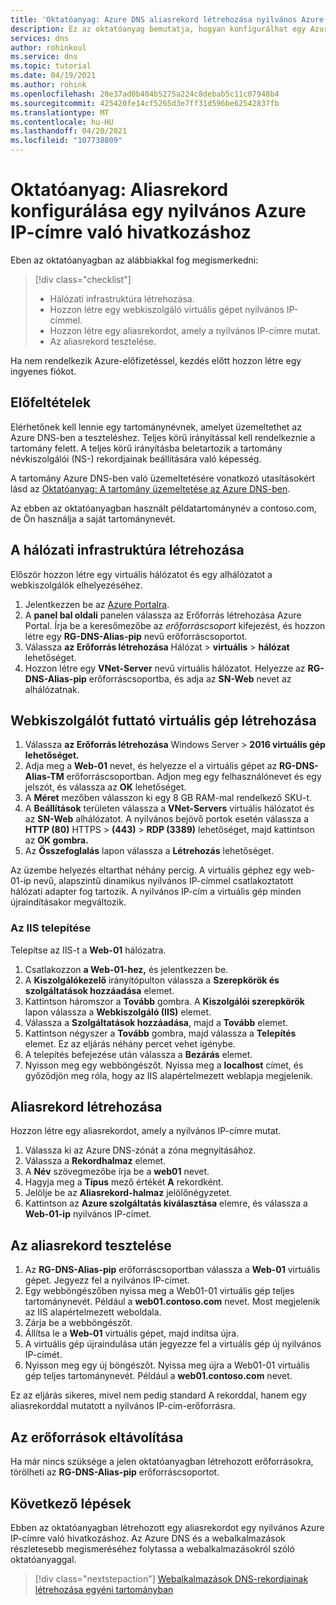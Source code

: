 ```yaml
---
title: 'Oktatóanyag: Azure DNS aliasrekord létrehozása nyilvános Azure IP-címre való hivatkozáshoz'
description: Ez az oktatóanyag bemutatja, hogyan konfigurálhat egy Azure DNS-aliasrekordot egy nyilvános Azure IP-címre való hivatkozáshoz.
services: dns
author: rohinkoul
ms.service: dns
ms.topic: tutorial
ms.date: 04/19/2021
ms.author: rohink
ms.openlocfilehash: 28e37ad0b404b5275a224c8debab5c11c07948b4
ms.sourcegitcommit: 425420fe14cf5265d3e7ff31d596be62542837fb
ms.translationtype: MT
ms.contentlocale: hu-HU
ms.lasthandoff: 04/20/2021
ms.locfileid: "107738809"
---
```

# <a name="tutorial-configure-an-alias-record-to-refer-to-an-azure-public-ip-address"></a>Oktatóanyag: Aliasrekord konfigurálása egy nyilvános Azure IP-címre való hivatkozáshoz 

Eben az oktatóanyagban az alábbiakkal fog megismerkedni:

> [!div class="checklist"]
> * Hálózati infrastruktúra létrehozása.
> * Hozzon létre egy webkiszolgáló virtuális gépet nyilvános IP-címmel.
> * Hozzon létre egy aliasrekordot, amely a nyilvános IP-címre mutat.
> * Az aliasrekord tesztelése.


Ha nem rendelkezik Azure-előfizetéssel, [](https://azure.microsoft.com/free/?WT.mc_id=A261C142F) kezdés előtt hozzon létre egy ingyenes fiókot.

## <a name="prerequisites"></a>Előfeltételek
Elérhetőnek kell lennie egy tartománynévnek, amelyet üzemeltethet az Azure DNS-ben a teszteléshez. Teljes körű irányítással kell rendelkeznie a tartomány felett. A teljes körű irányításba beletartozik a tartomány névkiszolgálói (NS-) rekordjainak beállítására való képesség.

A tartomány Azure DNS-ben való üzemeltetésére vonatkozó utasításokért lásd az [Oktatóanyag: A tartomány üzemeltetése az Azure DNS-ben](dns-delegate-domain-azure-dns.md).

Az ebben az oktatóanyagban használt példatartománynév a contoso.com, de Ön használja a saját tartománynevét.

## <a name="create-the-network-infrastructure"></a>A hálózati infrastruktúra létrehozása
Először hozzon létre egy virtuális hálózatot és egy alhálózatot a webkiszolgálók elhelyezéséhez.
1. Jelentkezzen be az [Azure Portalra](https://portal.azure.com).
2. A **panel bal oldali** panelen válassza az Erőforrás létrehozása Azure Portal. Írja be a keresőmezőbe az *erőforráscsoport* kifejezést, és hozzon létre egy **RG-DNS-Alias-pip** nevű erőforráscsoportot.
3. Válassza **az Erőforrás létrehozása** Hálózat  >  **virtuális**  >  **hálózat** lehetőséget.
4. Hozzon létre egy **VNet-Server** nevű virtuális hálózatot. Helyezze az **RG-DNS-Alias-pip** erőforráscsoportba, és adja az **SN-Web** nevet az alhálózatnak.

## <a name="create-a-web-server-virtual-machine"></a>Webkiszolgálót futtató virtuális gép létrehozása
1. Válassza **az Erőforrás létrehozása** Windows Server  >  **2016 virtuális gép lehetőséget.**
2. Adja meg a **Web-01** nevet, és helyezze el a virtuális gépet az **RG-DNS-Alias-TM** erőforráscsoportban. Adjon meg egy felhasználónevet és egy jelszót, és válassza az **OK** lehetőséget.
3. A **Méret** mezőben válasszon ki egy 8 GB RAM-mal rendelkező SKU-t.
4. A **Beállítások** területen válassza a **VNet-Servers** virtuális hálózatot és az **SN-Web** alhálózatot. A nyilvános bejövő portok esetén válassza a **HTTP (80)** HTTPS  >  **(443)**  >  **RDP (3389)** lehetőséget, majd kattintson az **OK gombra.**
5. Az **Összefoglalás** lapon válassza a **Létrehozás** lehetőséget.

Az üzembe helyezés eltarthat néhány percig. A virtuális géphez egy web-01-ip nevű, alapszintű dinamikus nyilvános IP-címmel csatlakoztatott hálózati adapter fog tartozik. A nyilvános IP-cím a virtuális gép minden újraindításakor megváltozik.

### <a name="install-iis"></a>Az IIS telepítése

Telepítse az IIS-t a **Web-01** hálózatra.

1. Csatlakozzon **a Web-01-hez,** és jelentkezzen be.
2. A **Kiszolgálókezelő** irányítópulton válassza a **Szerepkörök és szolgáltatások hozzáadása** elemet.
3. Kattintson háromszor a **Tovább** gombra. A **Kiszolgálói szerepkörök** lapon válassza a **Webkiszolgáló (IIS)** elemet.
4. Válassza a **Szolgáltatások hozzáadása**, majd a **Tovább** elemet.
5. Kattintson négyszer a **Tovább** gombra, majd válassza a **Telepítés** elemet. Ez az eljárás néhány percet vehet igénybe.
6. A telepítés befejezése után válassza a **Bezárás** elemet.
7. Nyisson meg egy webböngészőt. Nyissa meg a **localhost** címet, és győződjön meg róla, hogy az IIS alapértelmezett weblapja megjelenik.

## <a name="create-an-alias-record"></a>Aliasrekord létrehozása

Hozzon létre egy aliasrekordot, amely a nyilvános IP-címre mutat.

1. Válassza ki az Azure DNS-zónát a zóna megnyitásához.
2. Válassza a **Rekordhalmaz** elemet.
3. A **Név** szövegmezőbe írja be a **web01** nevet.
4. Hagyja meg a **Típus** mező értékét **A** rekordként.
5. Jelölje be az **Aliasrekord-halmaz** jelölőnégyzetet.
6. Kattintson az **Azure szolgáltatás kiválasztása** elemre, és válassza a **Web-01-ip** nyilvános IP-címet.

## <a name="test-the-alias-record"></a>Az aliasrekord tesztelése

1. Az **RG-DNS-Alias-pip** erőforráscsoportban válassza a **Web-01** virtuális gépet. Jegyezz fel a nyilvános IP-címet.
1. Egy webböngészőben nyissa meg a Web01-01 virtuális gép teljes tartománynevét. Például a **web01.contoso.com** nevet. Most megjelenik az IIS alapértelmezett weboldala.
2. Zárja be a webböngészőt.
3. Állítsa le a **Web-01** virtuális gépet, majd indítsa újra.
4. A virtuális gép újraindulása után jegyezze fel a virtuális gép új nyilvános IP-címét.
5. Nyisson meg egy új böngészőt. Nyissa meg újra a Web01-01 virtuális gép teljes tartománynevét. Például a **web01.contoso.com** nevet.

Ez az eljárás sikeres, mivel nem pedig standard A rekorddal, hanem egy aliasrekorddal mutatott a nyilvános IP-cím-erőforrásra.

## <a name="clean-up-resources"></a>Az erőforrások eltávolítása

Ha már nincs szüksége a jelen oktatóanyagban létrehozott erőforrásokra, törölheti az **RG-DNS-Alias-pip** erőforráscsoportot.


## <a name="next-steps"></a>Következő lépések

Ebben az oktatóanyagban létrehozott egy aliasrekordot egy nyilvános Azure IP-címre való hivatkozáshoz. Az Azure DNS és a webalkalmazások részletesebb megismeréséhez folytassa a webalkalmazásokról szóló oktatóanyaggal.

> [!div class="nextstepaction"]
> [Webalkalmazások DNS-rekordjainak létrehozása egyéni tartományban](./dns-web-sites-custom-domain.md)

